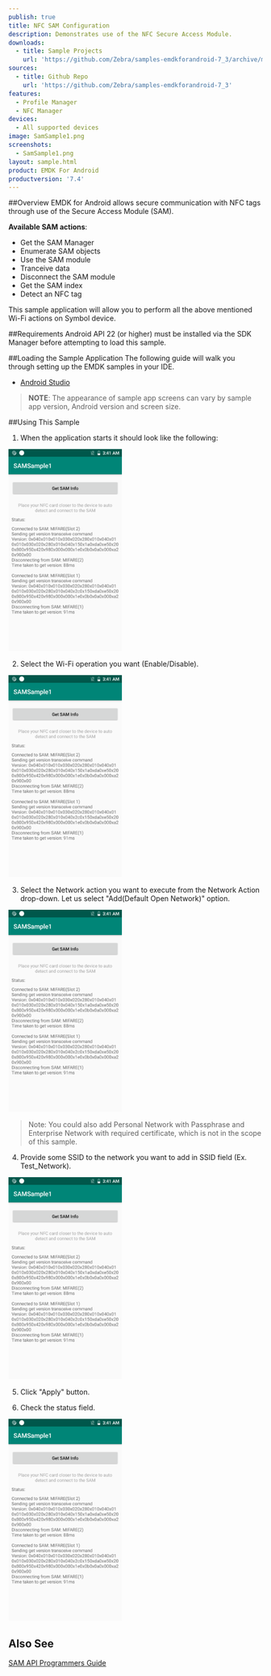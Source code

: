 ```yaml
---
publish: true
title: NFC SAM Configuration
description: Demonstrates use of the NFC Secure Access Module.
downloads:
  - title: Sample Projects
    url: 'https://github.com/Zebra/samples-emdkforandroid-7_3/archive/master.zip'
sources:
  - title: Github Repo
    url: 'https://github.com/Zebra/samples-emdkforandroid-7_3'
features:
  - Profile Manager
  - NFC Manager
devices:
  - All supported devices
image: SamSample1.png
screenshots:
  - SamSample1.png
layout: sample.html
product: EMDK For Android
productversion: '7.4'
---
```


##Overview
EMDK for Android allows secure communication with NFC tags through use of the Secure Access Module (SAM). 

**Available SAM actions**:

* Get the SAM Manager
* Enumerate SAM objects  
* Use the SAM module  
* Tranceive data
* Disconnect the SAM module
* Get the SAM index
* Detect an NFC tag

This sample application will allow you to perform all the above mentioned Wi-Fi actions on Symbol device.

##Requirements
Android API 22 (or higher) must be installed via the SDK Manager before attempting to load this sample.

##Loading the Sample Application
The following guide will walk you through setting up the EMDK samples in your IDE.

* [Android Studio](../../guide/emdksamples_androidstudio)

>**NOTE**: The appearance of sample app screens can vary by sample app version, Android version and screen size.

##Using This Sample

1. When the application starts it should look like the following:
  
  <img alt="image" style="height:400px" src="SamSample1.png"/>
  
2. Select the Wi-Fi operation you want (Enable/Disable).
   
  <img alt="image" style="height:400px" src="SamSample1.png"/>

3. Select the Network action you want to execute from the Network Action drop-down. 
  Let us select "Add(Default Open Network)" option.

  <img alt="image" style="height:400px" src="SamSample1.png"/>

  > Note: You could also add Personal Network with Passphrase and Enterprise Network with required certificate, which is not in the scope of this sample. 
4. Provide some SSID to the network you want to add in SSID field (Ex. Test_Network).

  <img alt="image" style="height:400px" src="SamSample1.png"/>

5. Click "Apply" button.

6. Check the status field.
   
  <img alt="image" style="height:400px" src="SamSample1.png"/>
  

## Also See
[SAM API Programmers Guide](../../guide/samapiusage)











